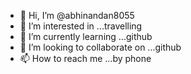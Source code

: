- 👋 Hi, I’m @abhinandan8055
- 👀 I’m interested in ...travelling
- 🌱 I’m currently learning ...github
- 💞️ I’m looking to collaborate on ...github
- 📫 How to reach me ...by phone

<!---
abhinandan8055/abhinandan8055 is a ✨ special ✨ repository because its `README.md` (this file) appears on your GitHub profile.
You can click the Preview link to take a look at your changes.
--->
